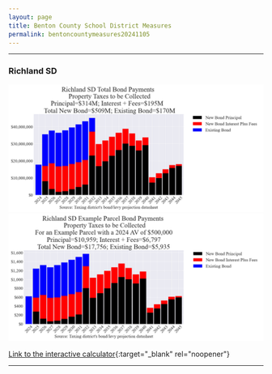 ```yaml
---
layout: page
title: Benton County School District Measures
permalink: bentoncountymeasures20241105
---
```


___

### Richland SD

![Richland SD bond totals chart](pagesManual/LeviesReport/20241105/Richland.png "Richland SD bond totals chart")
![Richland SD bond example parcel chart](pagesManual/LeviesReport/20241105/RichlandParcel.png "Richland SD bond example parcel chart")

[Link to the interactive calculator](calculator_richland_20241105_enhanced){:target="_blank" rel="noopener"}

___

